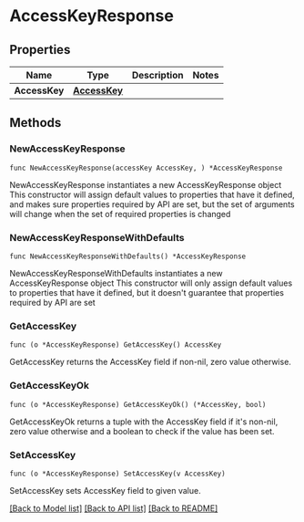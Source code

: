 # AccessKeyResponse

## Properties

Name | Type | Description | Notes
------------ | ------------- | ------------- | -------------
**AccessKey** | [**AccessKey**](AccessKey.md) |  | 

## Methods

### NewAccessKeyResponse

`func NewAccessKeyResponse(accessKey AccessKey, ) *AccessKeyResponse`

NewAccessKeyResponse instantiates a new AccessKeyResponse object
This constructor will assign default values to properties that have it defined,
and makes sure properties required by API are set, but the set of arguments
will change when the set of required properties is changed

### NewAccessKeyResponseWithDefaults

`func NewAccessKeyResponseWithDefaults() *AccessKeyResponse`

NewAccessKeyResponseWithDefaults instantiates a new AccessKeyResponse object
This constructor will only assign default values to properties that have it defined,
but it doesn't guarantee that properties required by API are set

### GetAccessKey

`func (o *AccessKeyResponse) GetAccessKey() AccessKey`

GetAccessKey returns the AccessKey field if non-nil, zero value otherwise.

### GetAccessKeyOk

`func (o *AccessKeyResponse) GetAccessKeyOk() (*AccessKey, bool)`

GetAccessKeyOk returns a tuple with the AccessKey field if it's non-nil, zero value otherwise
and a boolean to check if the value has been set.

### SetAccessKey

`func (o *AccessKeyResponse) SetAccessKey(v AccessKey)`

SetAccessKey sets AccessKey field to given value.



[[Back to Model list]](../README.md#documentation-for-models) [[Back to API list]](../README.md#documentation-for-api-endpoints) [[Back to README]](../README.md)


